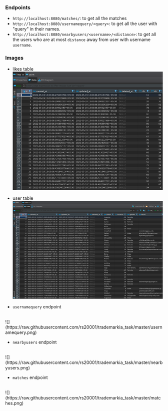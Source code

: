 ### Endpoints
- `http://localhost:8080/matches/`: to get all the matches 
- `http://localhost:8080/usernamequery/<query>`: to get all the user with "query" in their names.
- `http://localhost:8080/nearbyusers/<username>/<distance>`: to get all the users who are at most `distance` away from user with username `username`.

### Images
- likes table
![](https://raw.githubusercontent.com/rs20001/trademarkia_task/master/likesdb.png)

- user table
![](https://raw.githubusercontent.com/rs20001/trademarkia_task/master/usersdb.png)

- `usernamequery` endpoint
<br>
![](https://raw.githubusercontent.com/rs20001/trademarkia_task/master/usernamequery.png)

- `nearbyusers` endpoint
<br>
![](https://raw.githubusercontent.com/rs20001/trademarkia_task/master/nearbyusers.png)

- `matches` endpoint
<br>
![](https://raw.githubusercontent.com/rs20001/trademarkia_task/master/matches.png)
